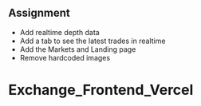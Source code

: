 ## Assignment
 - Add realtime depth data 
 - Add a tab to see the latest trades in realtime
 - Add the Markets and Landing page
 - Remove hardcoded images 
# Exchange_Frontend_Vercel
